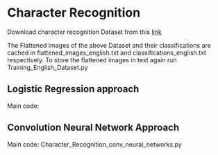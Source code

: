 # Character Recognition
Download character recognition Dataset from this [link](http://www.ee.surrey.ac.uk/CVSSP/demos/chars74k/EnglishHnd.tgz)

The Flattened images of the above Dataset and their classifications are cached in flattened_images_english.txt and classifications_english.txt respectively. To store the flattened images in text again run Training_English_Dataset.py 

## Logistic Regression approach
Main code:
## Convolution Neural Network Approach
Main code: Character_Recognition_conv_neural_networks.py
